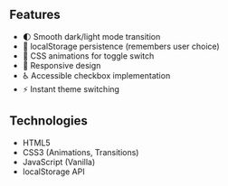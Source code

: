 ## Features
- 🌓 Smooth dark/light mode transition
- 💾 localStorage persistence (remembers user choice)
- 🎨 CSS animations for toggle switch
- 📱 Responsive design
- ♿ Accessible checkbox implementation
- ⚡ Instant theme switching

## Technologies
- HTML5
- CSS3 (Animations, Transitions)
- JavaScript (Vanilla)
- localStorage API
